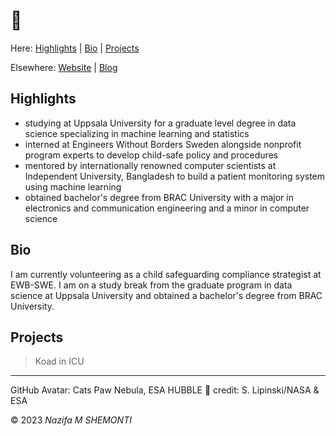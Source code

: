 [Website]: <https://mu-sh.studio>

[Blog]: <https://mu-sh.notion.site>

# 👋 

Here: [Highlights](#highlights) | [Bio](#Bio) | [Projects](#projects)

Elsewhere: [Website] | [Blog]

## Highlights 

* studying at Uppsala University for a graduate level degree in data science specializing in machine learning and statistics
* interned at Engineers Without Borders Sweden alongside nonprofit program experts to develop child-safe policy and procedures
* mentored by internationally renowned computer scientists at Independent University, Bangladesh to build a patient monitoring system using machine learning
* obtained bachelor's degree from BRAC University with a major in electronics and communication engineering and a minor in computer science

## Bio 

I am currently volunteering as a child safeguarding compliance strategist at EWB-SWE. 
I am on a study break from the graduate program in data science at Uppsala University and obtained a bachelor's degree from BRAC University.

## Projects

> Koad in ICU

***

GitHub Avatar: Cats Paw Nebula, ESA HUBBLE 🐆 credit: S. Lipinski/NASA & ESA 

© 2023 *Nazifa M SHEMONTI*
